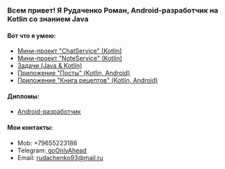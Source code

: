 ### Всем привет! Я Рудаченко Роман, Android-разработчик на Kotlin со знанием Java

#### Вот что я умею:
- [Мини-проект "ChatService" (Kotlin)](https://github.com/justNotOnMyShift/chat-service)
- [Мини-проект "NoteService" (Kotlin)](https://github.com/justNotOnMyShift/note-service)
- [Задачи (Java & Kotlin)](https://github.com/justNotOnMyShift?tab=repositories)
- [Приложение "Посты" (Kotlin, Android)](https://github.com/justNotOnMyShift/first-app-and)
- [Приложение "Книга рецептов" (Kotlin, Android)](https://github.com/justNotOnMyShift/NeRecipe)

#### Дипломы:

- [Android-разработчик](https://github.com/justNotOnMyShift/android-developer-diplom)

#### Мои контакты:

- Mob: +79655223186
- Telegram:[ goOnlyAhead](https://t.me/goOnlyAhead)
- Email: rudachenko93@mail.ru
